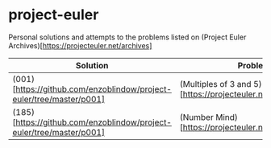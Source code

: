 # project-euler
Personal solutions and attempts to the problems listed on (Project Euler Archives)[https://projecteuler.net/archives]


| Solution | Problem |
|-|-|
| (001)[https://github.com/enzoblindow/project-euler/tree/master/p001] | (Multiples of 3 and 5)[https://projecteuler.net/problem=1] |
| (185)[https://github.com/enzoblindow/project-euler/tree/master/p001] | (Number Mind)[https://projecteuler.net/problem=185] |
